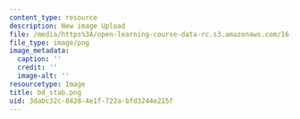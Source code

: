 ```yaml
---
content_type: resource
description: New image Upload
file: /media/https%3A/open-learning-course-data-rc.s3.amazonaws.com/16-90-computational-methods-in-aerospace-engineering-spring-2014/3dabc32c84284e1f722abfd3244e215f_bd_stab.png
file_type: image/png
image_metadata:
  caption: ''
  credit: ''
  image-alt: ''
resourcetype: Image
title: bd_stab.png
uid: 3dabc32c-8428-4e1f-722a-bfd3244e215f
---
```

